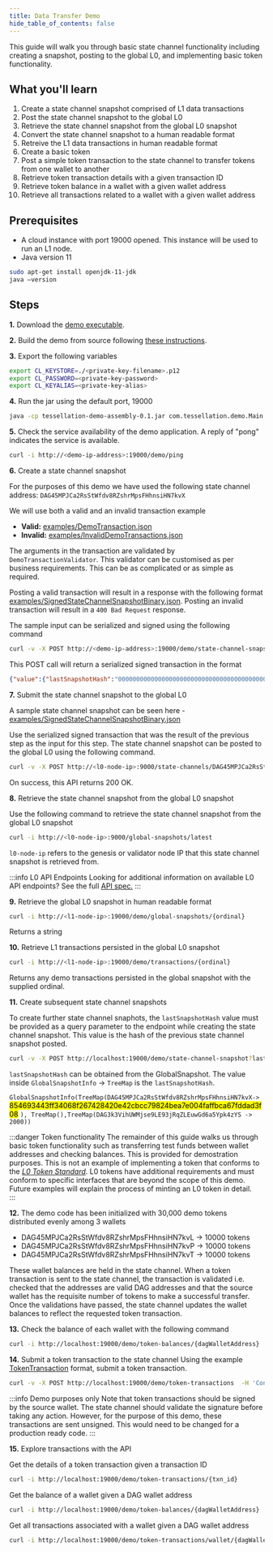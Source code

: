 ```yaml
---
title: Data Transfer Demo
hide_table_of_contents: false
---
```

<intro-end />

This guide will walk you through basic state channel functionality including creating a snapshot, posting to the global L0, and implementing basic token functionality.

## What you'll learn
1. Create a state channel snapshot comprised of L1 data transactions
2. Post the state channel snapshot to the global L0
3. Retrieve the state channel snapshot from the global L0 snapshot
4. Convert the state channel snapshot to a human readable format
5. Retreive the L1 data transactions in human readable format
6. Create a basic token
7. Post a simple token transaction to the state channel to transfer tokens from one wallet to another
8. Retrieve token transaction details with a given transaction ID
9. Retrieve token balance in a wallet with a given wallet address
10. Retrieve all transactions related to a wallet with a given wallet address

## Prerequisites
- A cloud instance with port 19000 opened. This instance will be used to run an L1 node.
- Java version 11
```bash
sudo apt-get install openjdk-11-jdk
java –version
```

## Steps
**1.** Download the [demo executable](https://github.com/Alkimi-Exchange/state-channel-demo/blob/main/binaries/tessellation-demo-assembly-0.1.jar).

**2.** Build the demo from source following [these instructions](/statechannels/examples/data-transfer-setup).

**3.** Export the following variables
```bash
export CL_KEYSTORE=./<private-key-filename>.p12
export CL_PASSWORD=<private-key-password>
export CL_KEYALIAS=<private-key-alias>
```

**4.** Run the jar using the default port, 19000
```bash
java -cp tessellation-demo-assembly-0.1.jar com.tessellation.demo.Main run-demo
```

**5.** Check the service availability of the demo application. A reply of "pong" indicates the service is available. 
```bash
curl -i http://<demo-ip-address>:19000/demo/ping
```

**6.** Create a state channel snapshot

For the purposes of this demo we have used the following state channel address: `DAG45MPJCa2RsStWfdv8RZshrMpsFHhnsiHN7kvX`

We will use both a valid and an invalid transaction example 
- **Valid:** [examples/DemoTransaction.json](https://github.com/Alkimi-Exchange/state-channel-demo/blob/main/examples/DemoTransaction.json)
- **Invalid:** [examples/InvalidDemoTransactions.json](https://github.com/Alkimi-Exchange/state-channel-demo/blob/main/examples/InvalidDemoTransactions.json)

The arguments in the transaction are validated by `DemoTransactionValidator`. This validator can be customised as per business requirements. This can be as complicated or as simple as required. 

Posting a valid transaction will result in a response with the following format [examples/SignedStateChannelSnapshotBinary.json](https://github.com/Alkimi-Exchange/state-channel-demo/blob/main/examples/SignedStateChannelSnapshotBinary.json). Posting an invalid transaction will result in a `400 Bad Request` response. 

The sample input can be serialized and signed using the following command
```bash
curl -v -X POST http://<demo-ip-address>:19000/demo/state-channel-snapshot -H 'Content-Type:application/json' -H "Accept:application/json" -d @DemoTransaction.json
```

This POST call will return a serialized signed transaction in the format
```json
{"value":{"lastSnapshotHash":"0000000000000000000000000000000000000000000000000000000000000000","content":[120,1,-22,7,2,97,109,111,117,110,-12,105,-28,2,-48,15,0,3,105,100,79,0]},"proofs":[{"id":"746f871e529455fd5b92ebd32af554aa2ec493f4d1b8679f405191405aea6083e8b63b740874962dcb71ce9bdaf6f1ea1a94ae6428a271c102141f80d5187a2d","signature":"3045022100d1f120f5663b9a69cc139676d021f6a7f7fc8e24492a2df267f85c8f58403b5802205df4aee32ae375f89bbfda9eaf97393099ad8a81ded983f2eb3824eae3f0d5d8"}]}
```

**7.** Submit the state channel snapshot to the global L0

A sample state channel snapshot can be seen here - [examples/SignedStateChannelSnapshotBinary.json](https://github.com/Alkimi-Exchange/state-channel-demo/blob/main/examples/SignedStateChannelSnapshotBinary.json)

Use the serialized signed transaction that was the result of the previous step as the input for this step. The state channel snapshot can be posted to the global L0 using the following command.
```bash
curl -v -X POST http://<l0-node-ip>:9000/state-channels/DAG45MPJCa2RsStWfdv8RZshrMpsFHhnsiHN7kvX/snapshot -H 'Content-Type:application/json' -H "Accept:application/json" -d @SignedStateChannelSnapshotBinary.json
```

On success, this API returns 200 OK. 

**8.** Retrieve the state channel snapshot from the global L0 snapshot

Use the following command to retrieve the state channel snapshot from the global L0 snapshot
```bash
curl -i http://<l0-node-ip>:9000/global-snapshots/latest
```

`l0-node-ip` refers to the genesis or validator node IP that this state channel snapshot is retrieved from.

:::info L0 API Endpoints
Looking for additional information on available L0 API endpoints? See the full [API spec.](/apps/network-apis)
:::

**9.** Retrieve the global L0 snapshot in human readable format
```bash
curl -i http://<l1-node-ip>:19000/demo/global-snapshots/{ordinal}
```
Returns a string

**10.** Retrieve L1 transactions persisted in the global L0 snapshot
```bash
curl -i http://<l1-node-ip>:19000/demo/transactions/{ordinal}
```
Returns any demo transactions persisted in the global snapshot with the supplied ordinal.

**11.** Create subsequent state channel snapshots

To create further state channel snaphots, the `lastSnapshotHash` value must be provided as a query parameter to the endpoint while creating the state channel snapshot. This value is the hash of the previous state channel snapshot posted. 

```bash
curl -v -X POST http://localhost:19000/demo/state-channel-snapshot?lastSnapshotHash=854693443ff34068f267428420e42cbcc79824bea7e004faffbca67fddad3f08 -H 'Content-Type:application/json' -H "Accept:application/json" -d @examples/DemoTransaction.json
```

`lastSnapshotHash` can be obtained from the GlobalSnapshot. The value inside `GlobalSnapshotInfo` -> `TreeMap` is the `lastSnapshotHash`. 


`GlobalSnapshotInfo(TreeMap(DAG45MPJCa2RsStWfdv8RZshrMpsFHhnsiHN7kvX->` <mark>854693443ff34068f267428420e42cbcc79824bea7e004faffbca67fddad3f08</mark> `), TreeMap(),TreeMap(DAG3k3VihUWMjse9LE93jRqZLEuwGd6a5Ypk4zYS -> 2000))`



:::danger Token functionality
The remainder of this guide walks us through basic token functionality such as transferring test funds between wallet addresses and checking balances. This is provided for demostration purposes. This is not an example of implementing a token that conforms to the [_L0 Token Standard_](/core-concepts/network/l0-token-standard). L0 tokens have additional requirements and must conform to specific interfaces that are beyond the scope of this demo. Future examples will explain the process of minting an L0 token in detail.  
:::

**12.** The demo code has been initialized with 30,000 demo tokens distributed evenly among 3 wallets

- DAG45MPJCa2RsStWfdv8RZshrMpsFHhnsiHN7kvL -> 10000 tokens
- DAG45MPJCa2RsStWfdv8RZshrMpsFHhnsiHN7kvP -> 10000 tokens
- DAG45MPJCa2RsStWfdv8RZshrMpsFHhnsiHN7kvT -> 10000 tokens

These wallet balances are held in the state channel. When a token transaction is sent to the state channel, the transaction is validated i.e. checked that the addresses are valid DAG addresses and that the source wallet has the requisite number of tokens to make a successful transfer. Once the validations have passed, the state channel updates the wallet balances to reflect the requested token transaction.

**13.** Check the balance of each wallet with the following command
```bash
curl -i http://localhost:19000/demo/token-balances/{dagWalletAddress}
```

**14.** Submit a token transaction to the state channel
Using the example [TokenTransaction](https://github.com/Alkimi-Exchange/state-channel-demo/blob/main/examples/TokenTransaction.json) format, submit a token transaction. 

```bash
curl -v -X POST http://localhost:19000/demo/token-transactions  -H 'Content-Type:application/json' -H "Accept:application/json" -d @examples/TokenTransaction.json
```

:::info Demo purposes only
Note that token transactions should be signed by the source wallet. The state channel should validate the signature before taking any action. However, for the purpose of this demo, these transactions are sent unsigned. This would need to be changed for a production ready code.
::: 

**15.** Explore transactions with the API

Get the details of a token transaction given a transaction ID
```bash
curl -i http://localhost:19000/demo/token-transactions/{txn_id}
```

Get the balance of a wallet given a DAG wallet address
```bash
curl -i http://localhost:19000/demo/token-balances/{dagWalletAddress}
```

Get all transactions associated with a wallet given a DAG wallet address
```bash
curl -i http://localhost:19000/demo/token-transactions/wallet/{dagWalletAddress}
```